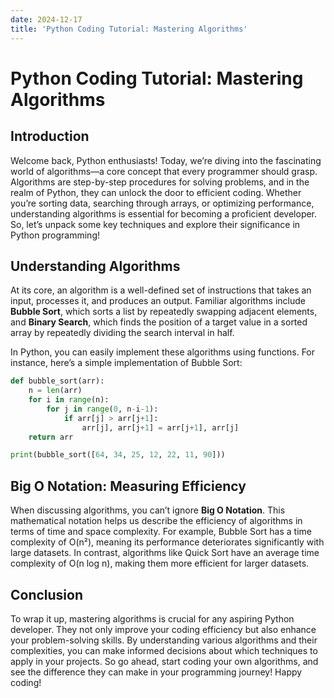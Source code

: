 ```yaml
---
date: 2024-12-17
title: 'Python Coding Tutorial: Mastering Algorithms'
---
```


# Python Coding Tutorial: Mastering Algorithms

## Introduction

Welcome back, Python enthusiasts! Today, we’re diving into the fascinating world of algorithms—a core concept that every programmer should grasp. Algorithms are step-by-step procedures for solving problems, and in the realm of Python, they can unlock the door to efficient coding. Whether you’re sorting data, searching through arrays, or optimizing performance, understanding algorithms is essential for becoming a proficient developer. So, let’s unpack some key techniques and explore their significance in Python programming!

<!-- more -->
## Understanding Algorithms

At its core, an algorithm is a well-defined set of instructions that takes an input, processes it, and produces an output. Familiar algorithms include **Bubble Sort**, which sorts a list by repeatedly swapping adjacent elements, and **Binary Search**, which finds the position of a target value in a sorted array by repeatedly dividing the search interval in half. 

In Python, you can easily implement these algorithms using functions. For instance, here’s a simple implementation of Bubble Sort:

```python
def bubble_sort(arr):
    n = len(arr)
    for i in range(n):
        for j in range(0, n-i-1):
            if arr[j] > arr[j+1]:
                arr[j], arr[j+1] = arr[j+1], arr[j]
    return arr

print(bubble_sort([64, 34, 25, 12, 22, 11, 90]))
```

## Big O Notation: Measuring Efficiency

When discussing algorithms, you can’t ignore **Big O Notation**. This mathematical notation helps us describe the efficiency of algorithms in terms of time and space complexity. For example, Bubble Sort has a time complexity of O(n²), meaning its performance deteriorates significantly with large datasets. In contrast, algorithms like Quick Sort have an average time complexity of O(n log n), making them more efficient for larger datasets.

## Conclusion

To wrap it up, mastering algorithms is crucial for any aspiring Python developer. They not only improve your coding efficiency but also enhance your problem-solving skills. By understanding various algorithms and their complexities, you can make informed decisions about which techniques to apply in your projects. So go ahead, start coding your own algorithms, and see the difference they can make in your programming journey! Happy coding!